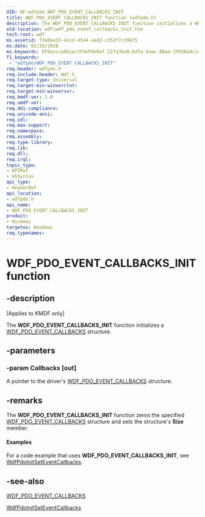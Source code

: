 ```yaml
---
UID: NF:wdfpdo.WDF_PDO_EVENT_CALLBACKS_INIT
title: WDF_PDO_EVENT_CALLBACKS_INIT function (wdfpdo.h)
description: The WDF_PDO_EVENT_CALLBACKS_INIT function initializes a WDF_PDO_EVENT_CALLBACKS structure.
old-location: wdf\wdf_pdo_event_callbacks_init.htm
tech.root: wdf
ms.assetid: f3e0ee33-42cd-4544-aad2-c353f7c30675
ms.date: 02/26/2018
ms.keywords: DFDeviceObjectFdoPdoRef_22fa36a8-bdfa-4aac-88aa-3fb50a4c1c42.xml, WDF_PDO_EVENT_CALLBACKS_INIT, WDF_PDO_EVENT_CALLBACKS_INIT function, kmdf.wdf_pdo_event_callbacks_init, wdf.wdf_pdo_event_callbacks_init, wdfpdo/WDF_PDO_EVENT_CALLBACKS_INIT
f1_keywords:
 - "wdfpdo/WDF_PDO_EVENT_CALLBACKS_INIT"
req.header: wdfpdo.h
req.include-header: Wdf.h
req.target-type: Universal
req.target-min-winverclnt: 
req.target-min-winversvr: 
req.kmdf-ver: 1.0
req.umdf-ver: 
req.ddi-compliance: 
req.unicode-ansi: 
req.idl: 
req.max-support: 
req.namespace: 
req.assembly: 
req.type-library: 
req.lib: 
req.dll: 
req.irql: 
topic_type:
- APIRef
- kbSyntax
api_type:
- HeaderDef
api_location:
- wdfpdo.h
api_name:
- WDF_PDO_EVENT_CALLBACKS_INIT
product:
- Windows
targetos: Windows
req.typenames: 
---
```


# WDF_PDO_EVENT_CALLBACKS_INIT function


## -description


<p class="CCE_Message">[Applies to KMDF only]</p>

The <b>WDF_PDO_EVENT_CALLBACKS_INIT</b> function initializes a <a href="https://docs.microsoft.com/windows-hardware/drivers/ddi/wdfpdo/ns-wdfpdo-_wdf_pdo_event_callbacks">WDF_PDO_EVENT_CALLBACKS</a> structure.


## -parameters




### -param Callbacks [out]

A pointer to the driver's <a href="https://docs.microsoft.com/windows-hardware/drivers/ddi/wdfpdo/ns-wdfpdo-_wdf_pdo_event_callbacks">WDF_PDO_EVENT_CALLBACKS</a> structure. 


## -remarks



The <b>WDF_PDO_EVENT_CALLBACKS_INIT</b> function zeros the specified <a href="https://docs.microsoft.com/windows-hardware/drivers/ddi/wdfpdo/ns-wdfpdo-_wdf_pdo_event_callbacks">WDF_PDO_EVENT_CALLBACKS</a> structure and sets the structure's <b>Size</b> member.


#### Examples

For a code example that uses <b>WDF_PDO_EVENT_CALLBACKS_INIT</b>, see <a href="https://docs.microsoft.com/windows-hardware/drivers/ddi/wdfpdo/nf-wdfpdo-wdfpdoinitseteventcallbacks">WdfPdoInitSetEventCallbacks</a>.

<div class="code"></div>



## -see-also




<a href="https://docs.microsoft.com/windows-hardware/drivers/ddi/wdfpdo/ns-wdfpdo-_wdf_pdo_event_callbacks">WDF_PDO_EVENT_CALLBACKS</a>



<a href="https://docs.microsoft.com/windows-hardware/drivers/ddi/wdfpdo/nf-wdfpdo-wdfpdoinitseteventcallbacks">WdfPdoInitSetEventCallbacks</a>
 

 

